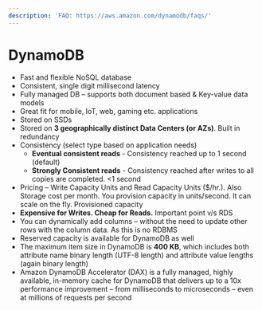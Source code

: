 ```yaml
---
description: 'FAQ: https://aws.amazon.com/dynamodb/faqs/'
---
```


# DynamoDB

* Fast and flexible NoSQL database
* Consistent, single digit millisecond latency
* Fully managed DB – supports both document based & Key-value data models
* Great fit for mobile, IoT, web, gaming etc. applications
* Stored on SSDs
* Stored on **3 geographically distinct Data Centers \(or AZs\)**. Built in redundancy
* Consistency \(select type based on application needs\)
  * **Eventual consistent reads** - Consistency reached up to 1 second \(default\)
  * **Strongly Consistent reads** - Consistency reached after writes to all copies are completed. &lt;1 second
* Pricing – Write Capacity Units and Read Capacity Units \($/hr.\). Also Storage cost per month. You provision capacity in units/second. It can scale on the fly. Provisioned capacity
* **Expensive for Writes. Cheap for Reads.** Important point v/s RDS
* You can dynamically add columns – without the need to update other rows with the column data. As this is no RDBMS
* Reserved capacity is available for DynamoDB as well
* The maximum item size in DynamoDB is **400 KB**, which includes both attribute name binary length \(UTF-8 length\) and attribute value lengths \(again binary length\)
* Amazon DynamoDB Accelerator \(DAX\) is a fully managed, highly available, in-memory cache for DynamoDB that delivers up to a 10x performance improvement – from milliseconds to microseconds – even at millions of requests per second

